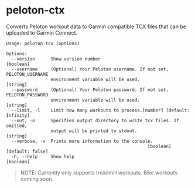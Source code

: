 # peloton-ctx

Converts Peloton workout data to Garmin compatible TCX files that can be uploaded to Garmin Connect.

```
Usage: peloton-tcx [options]

Options:
  --version      Show version number                                   [boolean]
  --username     (Optional) Your Peloton username. If not set, PELOTON_USERNAME
                 environment variable will be used.                     [string]
  --password     (Optional) Your Peloton password. If not set, PELOTON_PASSWORD
                 environment variable will be used.                     [string]
  --limit, -l    Limit how many workouts to process.[number] [default: Infinity]
  --out, -o      Specifies output directory to write tcx files. If omitted,
                 output will be printed to stdout.                      [string]
  --verbose, -v  Prints more information to the console.
                                                      [boolean] [default: false]
  -h, --help     Show help                                             [boolean]
```

> NOTE: Currently only supports treadmill workouts. Bike workouts coming soon.
